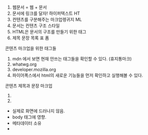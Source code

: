 1. 웹문서 = 웹 + 문서
2. 문서에 링크를 달자! 하이퍼텍스트 HT
3. 컨텐츠를 구분해주는 마크업렝귀지 ML
4. 문서는 컨텐츠 구조 스타일
5. HTML은 문서의 구조를 만들기 위한 태그
6. 제목 문장 목록 표 폼

콘텐츠 마크업을 위한 태그들
1. mdn 에서 보면 현재 안쓰는 태그들을 확인할 수 있다. (휴지통마크)
2. whatwg.org
3. developer.mozilla.org
4. 파이어폭스에서 html의 새로운 기능들을 먼저 확인하고 실행해볼 수 있다.

콘텐츠 제목과 문장 마크업
1. <html/>
2. <head/>
- 실제로 화면에 드러나지 않음.
- body 태그에 영향.
- 메타데이터 소유
- <meta> <title>

3. <body/>
- 화면에 드러나는 부분.
- 제목 태그 <h> 6단계까지 있음.
- 문장 <p> : 한 문장을 감싸주는 태그이지 문장들을 감싸주지는 못함.

범용적인 마크업 도구
1. 방을만드는태그, 컨텐츠설명태그(인라인태그)
2. <div> 영역을나누는태그 (divison)
3. 특별한의미없이 영역을 나눌땐 왠만하면 div

이미지컨텐츠

제목과 번호 정하기

1. header title main footer 

컨텐츠 목록 마크업

1. ol ul dl li 

2. ol : 순서가 있는 리스트

2. ul : 기본 리스트

3. dl : 정의 목록 (타이틀dt,내용dd)

문서 아웃라인 잡기

1. 제목 달아주기
- 제목 부제목 구조화

헤더 영역 콘텐츠와 구조화

콘텐츠와 제목을 묶는 구조화
<div> 태그를 이용한 구조화

흔히 사용하는 웹사이트는 잘되어있나
1. 리스트, 표, 폼 태그사이에는 그 구조를 깨는 태그가 사이에 들어서면 안된다.

시맨틱 섹션 태그
1. <header> <main> <footer> <aside> <article> <section> 등등

2. id로만 영역의 특징을 표시했던 HTML4와는 달리 핵심영역은 태그를 지정하여 사용한다.

3. <header> 꼭 하나만 사용하는 것은 아니다. 대신 주제를 꼭 가지고 있어야 할 것.

4. <main> 페이지에 단 한 영역만 사용.

5. <footer> 저작권 등을 담은 내용들.

6. <section> 같은 주제를 가지고 있는 태그들을 묶는 태그

7. <nav> 안에 내용들이 모두 링크일 경우 묶는 태그

8. <section> 

9. <article>

10. 위 처럼 큰 영역, 방을 지칭하는 듯한 태그들이 블록태그

11. 컨텐츠와 관련된 태그들 : 인라인 태그

인라인태그

1. 블록 태그와 인라인 태그의 가장 큰 차이점이라 하면 블록 태그가 쓰일 경우 페이지 내의 한 줄 전체를 자신의 영역으로 가지고 있고 다음 태그의 영역은 그 다음줄 부터 해당이 된다.

2. 인라인 태그의 경우는 해당 컨텐츠의 영역이 끝나고 바로 옆에 사용될 수 있다. (다음 줄부터 사용 X)

3. 대표적으로 많이 쓰이는 인라인 태그 <span>.




